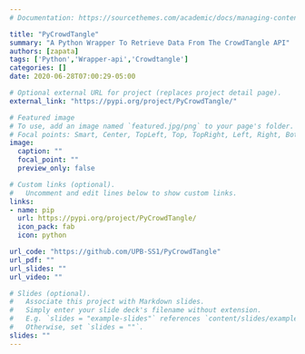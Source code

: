 ```yaml
---
# Documentation: https://sourcethemes.com/academic/docs/managing-content/

title: "PyCrowdTangle"
summary: "A Python Wrapper To Retrieve Data From The CrowdTangle API"
authors: [zapata]
tags: ['Python','Wrapper-api','Crowdtangle']
categories: []
date: 2020-06-28T07:00:29-05:00

# Optional external URL for project (replaces project detail page).
external_link: "https://pypi.org/project/PyCrowdTangle/"

# Featured image
# To use, add an image named `featured.jpg/png` to your page's folder.
# Focal points: Smart, Center, TopLeft, Top, TopRight, Left, Right, BottomLeft, Bottom, BottomRight.
image:
  caption: ""
  focal_point: ""
  preview_only: false

# Custom links (optional).
#   Uncomment and edit lines below to show custom links.
links:
- name: pip
  url: https://pypi.org/project/PyCrowdTangle/
  icon_pack: fab
  icon: python

url_code: "https://github.com/UPB-SS1/PyCrowdTangle"
url_pdf: ""
url_slides: ""
url_video: ""

# Slides (optional).
#   Associate this project with Markdown slides.
#   Simply enter your slide deck's filename without extension.
#   E.g. `slides = "example-slides"` references `content/slides/example-slides.md`.
#   Otherwise, set `slides = ""`.
slides: ""
---
```

